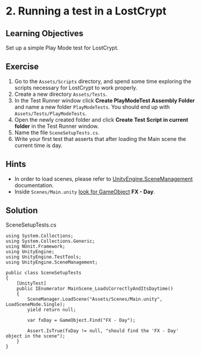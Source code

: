 # 2\. Running a test in a LostCrypt

## Learning Objectives

Set up a simple Play Mode test for LostCrypt.

## Exercise

1.  Go to the `Assets/Scripts` directory, and spend some time exploring the scripts necessary for LostCrypt to work properly.
2.  Create a new directory `Assets/Tests`.
3.  In the Test Runner window click **Create PlayModeTest Assembly Folder** and name a new folder `PlayModeTests`. You should end up with `Assets/Tests/PlayModeTests`.
4.  Open the newly created folder and click **Create Test Script in current folder** in the Test Runner window.
5.  Name the file `SceneSetupTests.cs`.
6.  Write your first test that asserts that after loading the Main scene the current time is day.

## Hints

*   In order to load scenes, please refer to [UnityEngine.SceneManagement](https://docs.unity3d.com/ScriptReference/SceneManagement.SceneManager.html) documentation.
*   Inside `Scenes/Main.unity` [look for GameObject](https://docs.unity3d.com/ScriptReference/GameObject.Find.html) **FX - Day**.

## Solution
  
SceneSetupTests.cs 

```
using System.Collections;
using System.Collections.Generic;
using NUnit.Framework;
using UnityEngine;
using UnityEngine.TestTools;
using UnityEngine.SceneManagement;

public class SceneSetupTests
{
    [UnityTest]
    public IEnumerator MainScene_LoadsCorrectlyAndItsDaytime()
    {
        SceneManager.LoadScene("Assets/Scenes/Main.unity", LoadSceneMode.Single);
        yield return null;

        var fxDay = GameObject.Find("FX - Day");

        Assert.IsTrue(fxDay != null, "should find the 'FX - Day' object in the scene");
    }
}
```
